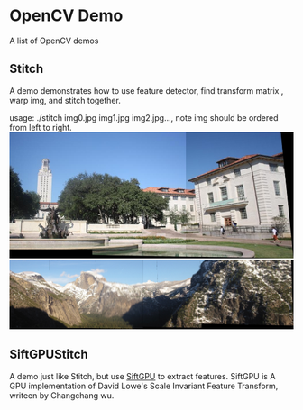 # OpenCV Demo
A list of OpenCV demos


## Stitch
 A demo demonstrates how to use feature detector, find transform matrix , warp img, and stitch together.
   
 usage: ./stitch img0.jpg img1.jpg img2.jpg..., note img should be ordered from left to right.
 ![stitch result0](doc/stitch_result0.jpg)
 ![stitch result1](doc/stitch_result1.jpg)

##  SiftGPUStitch
 A demo just like Stitch, but use [SiftGPU](https://github.com/pitzer/SiftGPU.git) to extract features. SiftGPU is A GPU implementation of David Lowe's Scale Invariant Feature Transform, writeen by Changchang wu. 
